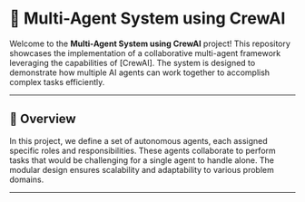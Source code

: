 # 🤖 Multi-Agent System using CrewAI

Welcome to the **Multi-Agent System using CrewAI** project! This repository showcases the implementation of a collaborative multi-agent framework leveraging the capabilities of [CrewAI]. The system is designed to demonstrate how multiple AI agents can work together to accomplish complex tasks efficiently.

---

## 🧠 Overview

In this project, we define a set of autonomous agents, each assigned specific roles and responsibilities. These agents collaborate to perform tasks that would be challenging for a single agent to handle alone. The modular design ensures scalability and adaptability to various problem domains.

---
